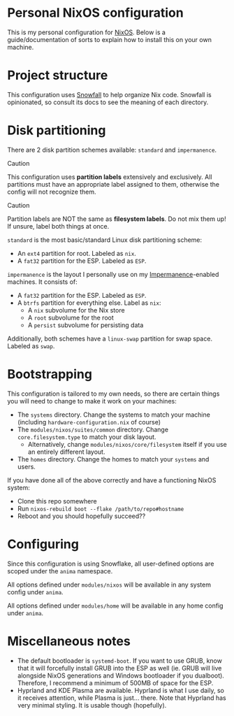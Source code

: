 # Personal NixOS configuration

This is my personal configuration for [NixOS](https://nixos.org). Below is a guide/documentation of sorts to explain
how to install this on your own machine.

# Project structure

This configuration uses [Snowfall](https://snowfall.org/guides/lib/quickstart/) to help organize Nix code. Snowfall
is opinionated, so consult its docs to see the meaning of each directory.

# Disk partitioning

There are 2 disk partition schemes available: `standard` and `impermanence`.

> [!CAUTION]
> This configuration uses **partition labels** extensively and exclusively. All partitions must have an appropriate label
> assigned to them, otherwise the config will not recognize them.

> [!CAUTION]
> Partition labels are NOT the same as **filesystem labels**. Do not mix them up!
> If unsure, label both things at once.

`standard` is the most basic/standard Linux disk partitioning scheme:

- An `ext4` partition for root. Labeled as `nix`.
- A `fat32` partition for the ESP. Labeled as `ESP`.

`impermanence` is the layout I personally use on my [Impermanence](https://github.com/nix-community/impermanence)-enabled
machines. It consists of:

- A `fat32` partition for the ESP. Labeled as `ESP`.
- A `btrfs` partition for everything else. Label as `nix`:
  - A `nix` subvolume for the Nix store
  - A `root` subvolume for the root
  - A `persist` subvolume for persisting data

Additionally, both schemes have a `linux-swap` partition for swap space. Labeled as `swap`.

# Bootstrapping

This configuration is tailored to my own needs, so there are certain things you will need to change to make it work
on your machines:

- The `systems` directory. Change the systems to match your machine (including `hardware-configuration.nix` of course)
- The `modules/nixos/suites/common` directory. Change `core.filesystem.type` to match your disk layout.
  - Alternatively, change `modules/nixos/core/filesystem` itself if you use an entirely different layout.
- The `homes` directory. Change the homes to match your `systems` and users.

If you have done all of the above correctly and have a functioning NixOS system:

- Clone this repo somewhere
- Run `nixos-rebuild boot --flake /path/to/repo#hostname`
- Reboot and you should hopefully succeed??

# Configuring

Since this configuration is using Snowflake, all user-defined options are scoped under the `anima` namespace.

All options defined under `modules/nixos` will be available in any system config under `anima`.

All options defined under `modules/home` will be available in any home config under `anima`.

# Miscellaneous notes

- The default bootloader is `systemd-boot`. If you want to use GRUB, know that it will forcefully install GRUB into
the ESP as well (ie. GRUB will live alongside NixOS generations and Windows bootloader if you dualboot). Therefore, I
recommend a minimum of 500MB of space for the ESP.
- Hyprland and KDE Plasma are available. Hyprland is what I use daily, so it receives attention, while Plasma is just... there.
Note that Hyprland has very minimal styling. It is usable though (hopefully).
